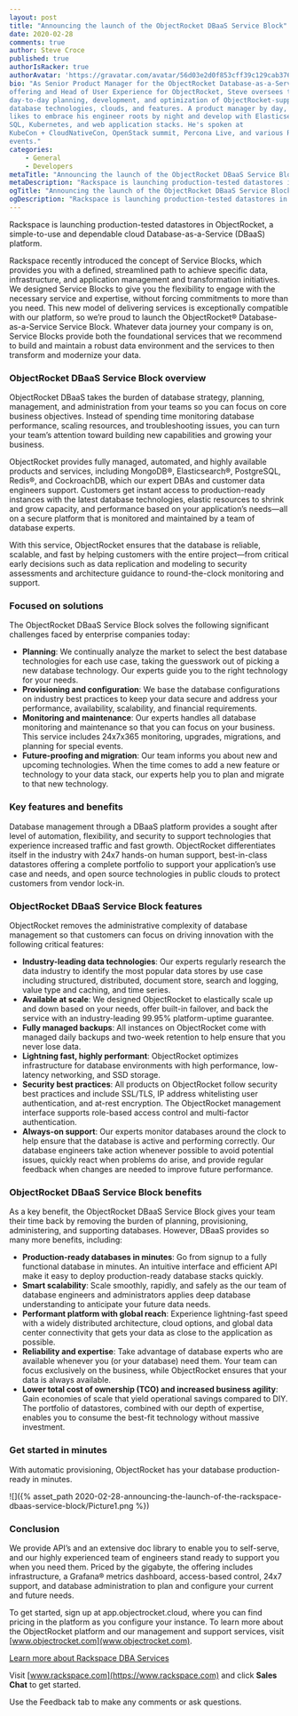 ```yaml
---
layout: post
title: "Announcing the launch of the ObjectRocket DBaaS Service Block"
date: 2020-02-28
comments: true
author: Steve Croce
published: true
authorIsRacker: true
authorAvatar: 'https://gravatar.com/avatar/56d03e2d0f853cff39c129cab3761d49'
bio: "As Senior Product Manager for the ObjectRocket Database-as-a-Service
offering and Head of User Experience for ObjectRocket, Steve oversees the
day-to-day planning, development, and optimization of ObjectRocket-supported
database technologies, clouds, and features. A product manager by day, he still
likes to embrace his engineer roots by night and develop with Elasticsearch,
SQL, Kubernetes, and web application stacks. He's spoken at
KubeCon + CloudNativeCon, OpenStack summit, Percona Live, and various Rackspace
events."
categories:
    - General
    - Developers
metaTitle: "Announcing the launch of the ObjectRocket DBaaS Service Block"
metaDescription: "Rackspace is launching production-tested datastores in ObjectRocket, a simple-to-use and dependable cloud Database-as-a-Service (DBaaS) platform."
ogTitle: "Announcing the launch of the ObjectRocket DBaaS Service Block"
ogDescription: "Rackspace is launching production-tested datastores in ObjectRocket, a simple-to-use and dependable cloud Database-as-a-Service (DBaaS) platform."
---
```


Rackspace is launching production-tested datastores in ObjectRocket, a
simple-to-use and dependable cloud Database-as-a-Service (DBaaS) platform.

<!--more-->

Rackspace recently introduced the concept of Service Blocks, which provides you
with a defined, streamlined path to achieve specific data, infrastructure, and
application management and transformation initiatives. We designed Service Blocks
to give you the flexibility to engage with the necessary service and expertise,
without forcing commitments to more than you need. This new model of delivering
services is exceptionally compatible with our platform, so we’re proud to launch
the ObjectRocket® Database-as-a-Service Service Block. Whatever data journey your
company is on, Service Blocks provide both the foundational services that we
recommend to build and maintain a robust data environment and the services to
then transform and modernize your data.

### ObjectRocket DBaaS Service Block overview

ObjectRocket DBaaS takes the burden of database strategy, planning, management,
and administration from your teams so you can focus on core business objectives.
Instead of spending time monitoring database performance, scaling resources, and
troubleshooting issues, you can turn your team’s attention toward building new
capabilities and growing your business.

ObjectRocket provides fully managed, automated, and highly available products and
services, including MongoDB®, Elasticsearch®, PostgreSQL, Redis®, and CockroachDB,
which our expert DBAs and customer data engineers support. Customers get
instant access to production-ready instances with the latest database
technologies, elastic resources to shrink and grow capacity, and performance
based on your application’s needs&mdash;all on a secure platform that is
monitored and maintained by a team of database experts.

With this service, ObjectRocket ensures that the database is reliable, scalable,
and fast by helping customers with the entire project&mdash;from critical early
decisions such as data replication and modeling to security assessments and
architecture guidance to round-the-clock monitoring and support.

### Focused on solutions

The ObjectRocket DBaaS Service Block solves the following significant challenges
faced by enterprise companies today:

- **Planning**: We continually analyze the market to select the best database
  technologies for each use case, taking the guesswork out of picking a new
  database technology. Our experts guide you to the right technology for your
  needs.
- **Provisioning and configuration**: We base the database configurations on
  industry best practices to keep your data secure and address your performance,
  availability, scalability, and financial requirements.
- **Monitoring and maintenance**: Our experts handles all database monitoring
  and maintenance so that you can focus on your business. This service includes
  24x7x365 monitoring, upgrades, migrations, and planning for special events.
- **Future-proofing and migration**: Our team informs you about new and upcoming
  technologies. When the time comes to add a new feature or technology to your
  data stack, our experts help you to plan and migrate to that new technology.

### Key features and benefits

Database management through a DBaaS platform provides a sought after level of
automation, flexibility, and security to support technologies that experience
increased traffic and fast growth. ObjectRocket differentiates itself in the
industry with 24x7 hands-on human support, best-in-class datastores offering a
complete portfolio to support your application’s use case and needs, and open
source technologies in public clouds to protect customers from vendor lock-in.

### ObjectRocket DBaaS Service Block features

ObjectRocket removes the administrative complexity of database management so that
customers can focus on driving innovation with the following critical features:

- **Industry-leading data technologies**: Our experts regularly research the
  data industry to identify the most popular data stores by use case including
  structured, distributed, document store, search and logging, value type and
  caching, and time series.
- **Available at scale**: We designed ObjectRocket to elastically scale up and
  down based on your needs, offer built-in failover, and back the service with
  an industry-leading 99.95% platform-uptime guarantee.
- **Fully managed backups**: All instances on ObjectRocket come with managed
  daily backups and two-week retention to help ensure that you never lose data.
- **Lightning fast, highly performant**: ObjectRocket optimizes infrastructure
  for database environments with high performance, low-latency networking, and
  SSD storage.
- **Security best practices**: All products on ObjectRocket follow security best
  practices and include SSL/TLS, IP address whitelisting user authentication,
  and at-rest encryption. The ObjectRocket management interface supports
  role-based access control and multi-factor authentication.
- **Always-on support**: Our experts monitor databases around the clock to help
  ensure that the database is active and performing correctly. Our database
  engineers take action whenever possible to avoid potential issues, quickly
  react when problems do arise, and provide regular feedback when changes are
  needed to improve future performance.

### ObjectRocket DBaaS Service Block benefits

As a key benefit, the ObjectRocket DBaaS Service Block gives your team their time
back by removing the burden of planning, provisioning, administering, and
supporting databases. However, DBaaS provides so many more benefits, including:

- **Production-ready databases in minutes**: Go from signup to a fully functional
  database in minutes. An intuitive interface and efficient API make it easy to
  deploy production-ready database stacks quickly.
- **Smart scalability**: Scale smoothly, rapidly, and safely as the our team of
  database engineers and administrators applies deep database understanding to
  anticipate your future data needs.
- **Performant platform with global reach**: Experience lightning-fast speed
  with a widely distributed architecture, cloud options, and global data center
  connectivity that gets your data as close to the application as possible.
- **Reliability and expertise**: Take advantage of database experts who are
  available whenever you (or your database) need them. Your team can focus
  exclusively on the business, while ObjectRocket ensures that your data is
  always available.
- **Lower total cost of ownership (TCO) and increased business agility**: Gain
  economies of scale that yield operational savings compared to DIY. The
  portfolio of datastores, combined with our depth of expertise, enables you to
  consume the best-fit technology without massive investment.

### Get started in minutes

With automatic provisioning, ObjectRocket has your database production-ready in
minutes.

![]({% asset_path 2020-02-28-announcing-the-launch-of-the-rackspace-dbaas-service-block/Picture1.png %})

### Conclusion

We provide API’s and an extensive doc library to enable you to self-serve, and
our highly experienced team of engineers stand ready to support you when you
need them. Priced by the gigabyte, the offering includes infrastructure, a
Grafana® metrics dashboard, access-based control, 24x7 support, and database
administration to plan and configure your current and future needs.

To get started, sign up at app.objectrocket.cloud, where you can find pricing in
the platform as you configure your instance. To learn more about the ObjectRocket
platform and our management and support services, visit [www.objectrocket.com](www.objectrocket.com).

<a class="cta blue" id="cta" href="https://www.rackspace.com/data/dba-services">Learn more about Rackspace DBA Services</a>

Visit [www.rackspace.com](https://www.rackspace.com) and click **Sales Chat**
to get started.

Use the Feedback tab to make any comments or ask questions.
